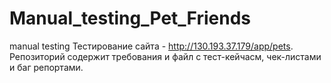 # Manual_testing_Pet_Friends
manual testing 
Тестирование сайта - http://130.193.37.179/app/pets.
Репозиторий содержит требования и файл с тест-кейчасм, чек-листами и баг репортами.
